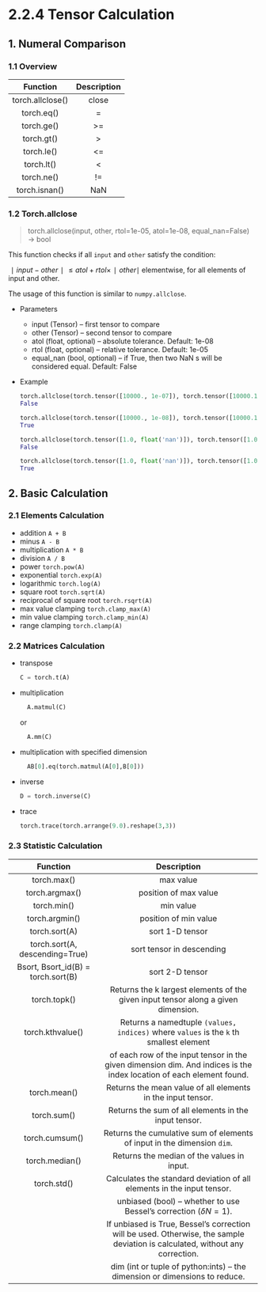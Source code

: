 # 2.2.4 Tensor Calculation

## 1. Numeral Comparison

### 1.1 Overview
    
| Function | Description |
| :----: | :----: |
| torch.allclose() | close |
| torch.eq() | = |
| torch.ge() | \>= |
| torch.gt() | \> |
| torch.le() | <= |
| torch.lt() | < |
| torch.ne() | != |
| torch.isnan() | NaN |

### 1.2 Torch.allclose

> torch.allclose(input, other, rtol=1e-05, atol=1e-08, equal_nan=False) → bool

This function checks if all ```input``` and ```other``` satisfy the condition:

$∣input−other∣≤atol+rtol×∣other∣$ elementwise, for all elements of input and other.

The usage of this function is similar to ```numpy.allclose```.

- Parameters
  - input (Tensor) – first tensor to compare
  - other (Tensor) – second tensor to compare
  - atol (float, optional) – absolute tolerance. Default: 1e-08
  - rtol (float, optional) – relative tolerance. Default: 1e-05
  - equal_nan (bool, optional) – if True, then two NaN s will be considered equal. Default: False

- Example

  ```python
  torch.allclose(torch.tensor([10000., 1e-07]), torch.tensor([10000.1, 1e-08]))
  False
  
  torch.allclose(torch.tensor([10000., 1e-08]), torch.tensor([10000.1, 1e-09]))
  True
  
  torch.allclose(torch.tensor([1.0, float('nan')]), torch.tensor([1.0, float('nan')]))
  False
  
  torch.allclose(torch.tensor([1.0, float('nan')]), torch.tensor([1.0, float('nan')]), equal_nan=True)
  True
  ```

## 2. Basic Calculation

### 2.1 Elements Calculation

- addition ```A + B```
- minus ```A - B```
- multiplication ```A * B```
- division ```A / B```
- power ```torch.pow(A)```
- exponential ```torch.exp(A)```
- logarithmic ```torch.log(A)```
- square root ```torch.sqrt(A)```
- reciprocal of square root ```torch.rsqrt(A)```
- max value clamping ```torch.clamp_max(A)```
- min value clamping ```torch.clamp_min(A)```
- range clamping ```torch.clamp(A)```


### 2.2 Matrices Calculation
- transpose 
    ```python
    C = torch.t(A)
    ```

- multiplication 
  ```python
    A.matmul(C)
  ``` 
  or 
  ```python
    A.mm(C)
  ```

- multiplication with specified dimension 
  ```python
    AB[0].eq(torch.matmul(A[0],B[0]))
  ```
- inverse 
  ``` python
  D = torch.inverse(C)
  ```
- trace 
    ```python
    torch.trace(torch.arrange(9.0).reshape(3,3))
    ```
### 2.3 Statistic Calculation

| Function | Description |
| :---: | :---: |
| torch.max() | max value |
| torch.argmax() | position of max value |
| torch.min() | min value |
| torch.argmin() | position of min value |
| torch.sort(A) | sort 1-D tensor |
| torch.sort(A, descending=True) | sort tensor in descending |
| Bsort, Bsort_id(B) = torch.sort(B) | sort 2-D tensor |
| torch.topk() | Returns the k largest elements of the given input tensor along a given dimension.|
| torch.kthvalue() | Returns a namedtuple ```(values, indices)``` where ```values``` is the ```k``` th smallest element 
| | of each row of the input tensor in the given dimension dim. And indices is the index location of each element found.|
| torch.mean() | Returns the mean value of all elements in the input tensor. |
| torch.sum() | Returns the sum of all elements in the input tensor. |
| torch.cumsum() | Returns the cumulative sum of elements of input in the dimension ```dim```. |
| torch.median() | Returns the median of the values in input. |
| torch.std() | Calculates the standard deviation of all elements in the input tensor. |
| | unbiased (bool) – whether to use Bessel’s correction $(\delta N = 1)$. 
| | If unbiased is True, Bessel’s correction will be used. Otherwise, the sample deviation is calculated, without any correction.
| | dim (int or tuple of python:ints) – the dimension or dimensions to reduce.
